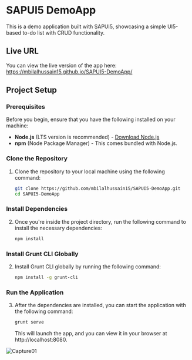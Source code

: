 # SAPUI5 DemoApp

This is a demo application built with SAPUI5, showcasing a simple UI5-based to-do list with CRUD functionality.

## Live URL

You can view the live version of the app here: https://mbilalhussain15.github.io/SAPUI5-DemoApp/

## Project Setup

### Prerequisites

Before you begin, ensure that you have the following installed on your machine:

- **Node.js** (LTS version is recommended) - [Download Node.js](https://nodejs.org/)
- **npm** (Node Package Manager) - This comes bundled with Node.js.

### Clone the Repository

1. Clone the repository to your local machine using the following command:
   ```bash
   git clone https://github.com/mbilalhussain15/SAPUI5-DemoApp.git
   cd SAPUI5-DemoApp
   ```

### Install Dependencies

2. Once you're inside the project directory, run the following command to install the necessary dependencies:
   ```bash
   npm install
   ```

### Install Grunt CLI Globally

2. Install Grunt CLI globally by running the following command:
   ```bash
   npm install -g grunt-cli
   ```

### Run the Application

3. After the dependencies are installed, you can start the application with the following command:
   ```bash
   grunt serve
   ```
   This will launch the app, and you can view it in your browser at http://localhost:8080.

![Capture01](https://github.com/user-attachments/assets/55011d50-bd17-4e4e-aed4-ea93b449bf30)
